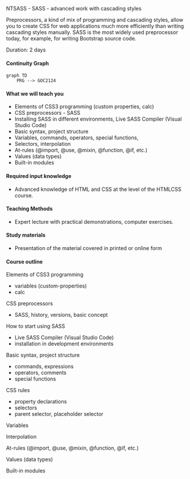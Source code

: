 NTSASS - SASS - advanced work with cascading styles  

Preprocessors, a kind of mix of programming and cascading styles, allow you to create CSS for web applications much more efficiently than writing cascading styles manually. SASS is the most widely used preprocessor today, for example, for writing Bootstrap source code.     

Duration: 2 days

#### Continuity Graph
```mermaid
graph TD
    PRG --> GOC2124
```

#### What we will teach you
* Elements of CSS3 programming (custom properties, calc)
* CSS preprocessors - SASS
* Installing SASS in different environments, Live SASS Compiler (Visual Studio Code)
* Basic syntax, project structure
* Variables, commands, operators, special functions,
* Selectors, interpolation
* At-rules (@import, @use, @mixin, @function, @if, etc.)
* Values (data types)
* Built-in modules

#### Required input knowledge
* Advanced knowledge of HTML and CSS at the level of the HTMLCSS course.

#### Teaching Methods
* Expert lecture with practical demonstrations, computer exercises.

#### Study materials
* Presentation of the material covered in printed or online form

#### Course outline
Elements of CSS3 programming
* variables (custom-properties)
* calc

CSS preprocessors
* SASS, history, versions, basic concept

How to start using SASS
* Live SASS Compiler (Visual Studio Code)
* installation in development environments

Basic syntax, project structure
* commands, expressions
* operators, comments
* special functions

CSS rules
* property declarations
* selectors
* parent selector, placeholder selector

Variables

Interpolation

At-rules (@import, @use, @mixin, @function, @if, etc.)

Values (data types)

Built-in modules